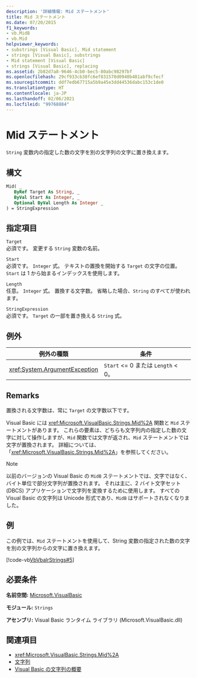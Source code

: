 ```yaml
---
description: '詳細情報: Mid ステートメント'
title: Mid ステートメント
ms.date: 07/20/2015
f1_keywords:
- vb.MidB
- vb.Mid
helpviewer_keywords:
- substrings [Visual Basic], Mid statement
- strings [Visual Basic], substrings
- Mid statement [Visual Basic]
- strings [Visual Basic], replacing
ms.assetid: 2b82d7a8-9646-4cb0-bec5-80abc98297bf
ms.openlocfilehash: 29cf933cb38fc6ef831570d0940b481abf9cfecf
ms.sourcegitcommit: ddf7edb67715a5b9a45e3dd44536dabc153c1de0
ms.translationtype: HT
ms.contentlocale: ja-JP
ms.lasthandoff: 02/06/2021
ms.locfileid: "99768884"
---
```

# <a name="mid-statement"></a>Mid ステートメント

`String` 変数内の指定した数の文字を別の文字列の文字に置き換えます。  
  
## <a name="syntax"></a>構文  
  
```vb  
Mid( _  
   ByRef Target As String, _  
   ByVal Start As Integer, _  
   Optional ByVal Length As Integer _  
) = StringExpression  
```  
  
## <a name="parts"></a>指定項目  

 `Target`  
 必須です。 変更する `String` 変数の名前。  
  
 `Start`  
 必須です。 `Integer` 式。 テキストの置換を開始する `Target` の文字の位置。 `Start` は 1 から始まるインデックスを使用します。  
  
 `Length`  
 任意。 `Integer` 式。 置換する文字数。 省略した場合、`String` のすべてが使われます。  
  
 `StringExpression`  
 必須です。 `Target` の一部を置き換える `String` 式。  
  
## <a name="exceptions"></a>例外  
  
|例外の種類|条件|  
|--------------------|---------------|  
|<xref:System.ArgumentException>|`Start` <= 0 または `Length` < 0。|  
  
## <a name="remarks"></a>Remarks  

 置換される文字数は、常に `Target` の文字数以下です。  
  
 Visual Basic には <xref:Microsoft.VisualBasic.Strings.Mid%2A> 関数と `Mid` ステートメントがあります。 これらの要素は、どちらも文字列内の指定した数の文字に対して操作しますが、`Mid` 関数では文字が返され、`Mid` ステートメントでは文字が置換されます。 詳細については、「<xref:Microsoft.VisualBasic.Strings.Mid%2A>」を参照してください。  
  
> [!NOTE]
> 以前のバージョンの Visual Basic の `MidB` ステートメントでは、文字ではなく、バイト単位で部分文字列が置換されます。 それは主に、2 バイト文字セット (DBCS) アプリケーションで文字列を変換するために使用します。 すべての Visual Basic の文字列は Unicode 形式であり、`MidB` はサポートされなくなりました。  
  
## <a name="example"></a>例  

 この例では、`Mid` ステートメントを使用して、String 変数の指定された数の文字を別の文字列からの文字に置き換えます。  
  
 [!code-vb[VbVbalrStrings#5](~/samples/snippets/visualbasic/VS_Snippets_VBCSharp/VbVbalrStrings/VB/Class1.vb#5)]  
  
## <a name="requirements"></a>必要条件  

 **名前空間:** [Microsoft.VisualBasic](../runtime-library-members.md)  
  
 **モジュール:** `Strings`  
  
 **アセンブリ:** Visual Basic ランタイム ライブラリ (Microsoft.VisualBasic.dll)  
  
## <a name="see-also"></a>関連項目

- <xref:Microsoft.VisualBasic.Strings.Mid%2A>
- [文字列](../../programming-guide/language-features/strings/index.md)
- [Visual Basic の文字列の概要](../../programming-guide/language-features/strings/introduction-to-strings.md)
